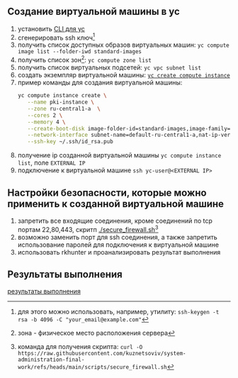 ## Создание виртуальной машины в yc

1. установить [CLI для yc](https://yandex.cloud/ru/docs/cli/quickstart)
2. сгенерировать ssh ключ[^ssh-keygen]
3. получить список доступных образов виртуальных машин: `yc compute image list --folder-iwd standard-images`  
4. получить список зон[^zone]: `yc compute zone list`
5. получить список виртуальных подсетей: `yc vpc subnet list`
6. создать экземпляр виртуальной машины: [`yc create compute instance`](https://yandex.cloud/ru/docs/compute/cli-ref/instance/create)
7. пример команды для создания виртуальной машины:
   ```bash
   yc compute instance create \
      --name pki-instance \
      --zone ru-central1-a  \
      --cores 2 \
      --memory 4 \
      --create-boot-disk image-folder-id=standard-images,image-family=ubuntu-24-04-lts,size=20 \
      --network-interface subnet-name=default-ru-central1-a,nat-ip-version=ipv4 \
      --ssh-key ~/.ssh/id_rsa.pub 
   ```
8. получение ip созданной виртуальной машины `yc compute instance list`, поле `EXTERNAL IP`
9. подключение к виртуальной машине `ssh yc-user@<EXTERNAL IP>`

## Настройки безопасности, которые можно применить к созданной виртуальной машине

1. запретить все входящие соединения, кроме соединений по tcp портам 22,80,443, скритп [./secure_firewall.sh](../scripts/secure_firewall.sh)[^secure-firewall-link]
2. возможно заменить порт для ssh соединения, а также запретить использование паролей для подключения к виртуальной машине
3. использовать rkhunter и проанализировать результат выполнения

## Результаты выполнения

[результаты выполнения](../results/vm-creation-results.md)

[^ssh-keygen]: для этого можно использовать, например, утилиту: `ssh-keygen -t rsa -b 4096 -C "your_email@example.com"`
[^zone]: зона - физическое место расположения сервера
[^secure-firewall-link]: команда для получения скрипта: `curl -O https://raw.githubusercontent.com/kuznetsoviv/system-administration-final-work/refs/heads/main/scripts/secure_firewall.sh`